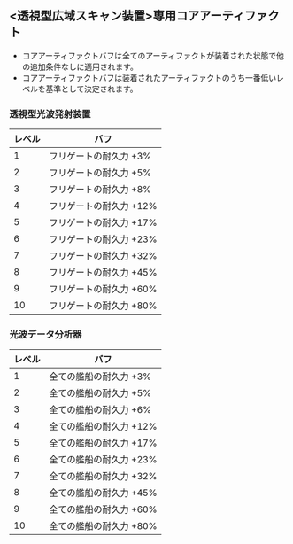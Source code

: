 ## <透視型広域スキャン装置>専用コアアーティファクト

- コアアーティファクトバフは全てのアーティファクトが装着された状態で他の追加条件なしに適用されます。
- コアアーティファクトバフは装着されたアーティファクトのうち一番低いレベルを基準として決定されます。

### 透視型光波発射装置

| レベル | バフ |
| - | - |
| 1 | フリゲートの耐久力 +3% |
| 2 | フリゲートの耐久力 +5% |
| 3 | フリゲートの耐久力 +8% |
| 4 | フリゲートの耐久力 +12% |
| 5 | フリゲートの耐久力 +17% |
| 6 | フリゲートの耐久力 +23% |
| 7 | フリゲートの耐久力 +32% |
| 8 | フリゲートの耐久力 +45% |
| 9 | フリゲートの耐久力 +60% |
| 10 | フリゲートの耐久力 +80% |


### 光波データ分析器

| レベル | バフ |
| - | - |
| 1 | 全ての艦船の耐久力 +3% |
| 2 | 全ての艦船の耐久力 +5% |
| 3 | 全ての艦船の耐久力 +6% |
| 4 | 全ての艦船の耐久力 +12% |
| 5 | 全ての艦船の耐久力 +17% |
| 6 | 全ての艦船の耐久力 +23% |
| 7 | 全ての艦船の耐久力 +32% |
| 8 | 全ての艦船の耐久力 +45% |
| 9 | 全ての艦船の耐久力 +60% |
| 10 | 全ての艦船の耐久力 +80% |